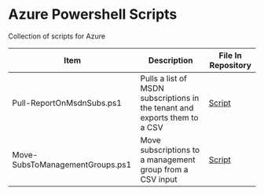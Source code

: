 # Azure Powershell Scripts 
Collection of scripts for Azure

| Item                            | Description                                                                | File In Repository                                                      |
| ------------------------------- | -------------------------------------------------------------------------- | ----------------------------------------------------------------------- |
| Pull-ReportOnMsdnSubs.ps1       | Pulls a list of MSDN subscriptions in the tenant and exports them to a CSV | [Script](/az-subscription/Pull-ReportOnMsdnSubs.ps1) |
| Move-SubsToManagementGroups.ps1 | Move subscriptions to a management group from a CSV input                  | [Script](/az-subscription/Pull-ReportOnMsdnSubs.ps1) |

